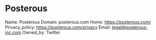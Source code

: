 
# Posterous

Name: Posterous
Domain: posterous.com
Home: https://posterous.com/
Privacy_policy: https://posterous.com/privacy
Email: legal@posterous-inc.com
Owned_by: Twitter
